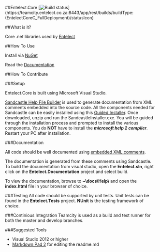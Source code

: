 ##Entelect.Core [![Build status](https://teamcity.entelect.co.za:8443/app/rest/builds/buildType:(EntelectCoreC_FullDeployment)/statusIcon)](https://teamcity.entelect.co.za:8443/app/rest/builds/buildType:(EntelectCoreC_FullDeployment)/statusIcon)

##What is it?

Core .net libraries used by [Entelect](http://www.entelect.co.za)

##How To Use

Install via [NuGet](https://www.nuget.org/packages/Entelect/)

Read the [Documentation](http://entelect.github.io/Entelect/)

##How To Contribute

###Setup

Entelect.Core is built using Microsoft Visual Studio.

[Sandcastle Help File Builder](http://shfb.codeplex.com/) is used to generate documentation from XML comments embedded into the source code. All the components needed for Sandcastle can be easily installed using this [Guided Installer](http://www.ewoodruff.us/shfbdocs/html/8c0c97d0-c968-4c15-9fe9-e8f3a443c50a.htm). Once downloaded, unzip and run the SandcastleInstaller.exe. You will be guided through the installation process and prompted to install the various components. You do **NOT** have to install the **_microsoft help 2 compiler_**. Restart your PC after installation.

###Documentation

All code should be well documented using [embedded XML comments](http://msdn.microsoft.com/en-us/library/b2s063f7.aspx).

The documentation is generated from these comments using Sandcastle. To build the documentation from visual studio, open the **Entelect.sln**, right click on the **Entelect.Documentation** project and select build.

To view the documentation, browse to **~\docs\Help\\** and open the **index.html** file in your browser of choice.

###Testing
All code should be supported by unit tests. Unit tests can be found in the **Entelect.Tests** project. **NUnit** is the testing framework of choice.

###Continious Integration
Teamcity is used as a build and test runner for both the master and develop branches.

###Suggested Tools

* Visual Studio 2012 or higher
* [Markdown Pad 2](http://markdownpad.com/) for editing the readme.md

